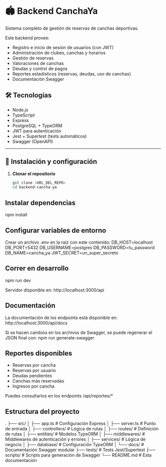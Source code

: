 # 🏟️ Backend CanchaYa

Sistema completo de gestión de reservas de canchas deportivas.

Este backend provee:
- Registro e inicio de sesión de usuarios (con JWT)
- Administración de clubes, canchas y horarios
- Gestión de reservas
- Valoraciones de canchas
- Deudas y control de pagos
- Reportes estadísticos (reservas, deudas, uso de canchas)
- Documentación Swagger

## 🛠️ Tecnologías

- Node.js
- TypeScript
- Express
- PostgreSQL + TypeORM
- JWT para autenticación
- Jest + Supertest (tests automáticos)
- Swagger (OpenAPI)

---

## 🚀 Instalación y configuración

1. **Clonar el repositorio**
   ```bash
   git clone <URL_DEL_REPO>
   cd backend-cancha-ya

## Instalar dependencias
npm install

## Configurar variables de entorno

Crear un archivo .env en la raíz con este contenido:
DB_HOST=localhost
DB_PORT=5432
DB_USERNAME=postgres
DB_PASSWORD=tu_password
DB_NAME=cancha_ya
JWT_SECRET=un_super_secreto

## Correr en desarrollo
npm run dev

Servidor disponible en:
http://localhost:3000/api

## Documentación
La documentación de los endpoints está disponible en:
http://localhost:3000/api/docs

Si se hacen cambios en los archivos de Swagger, se puede regenerar el JSON final con:
npm run generate-swagger

## Reportes disponibles

- Reservas por cancha
- Reservas por usuario
- Deudas pendientes
- Canchas más reservadas
- Ingresos por cancha

Puedes consultarlos en los endpoints /api/reportes/*

## Estructura del proyecto
.
├── src/
│   ├── app.ts                # Configuración Express
│   ├── server.ts             # Punto de entrada
│   ├── controllers/          # Lógica de rutas
│   ├── routes/               # Definición de rutas
│   ├── entities/             # Modelos TypeORM
│   ├── middlewares/          # Middlewares de autenticación y errores
│   ├── services/             # Lógica de negocio
│   ├── database/             # Configuración TypeORM
│   └── docs/                 # Documentación Swagger modular
├── tests/                    # Tests Jest/Supertest
├── scripts/                  # Scripts para generación de Swagger
└── README.md                 # Esta documentación
